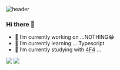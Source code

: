 ![header](https://capsule-render.vercel.app/api?type=cylinder&color=f7f1ab&height=120&section=header&text=SHINNH2s%20render&fontSize=90)

### Hi there 👋

- 🔭 I’m currently working on ...NOTHING😂
- 🌱 I’m currently learning ... Typescript
- 👯 I’m currently studying with [4F4](https://github.com/4F4-Association) ...

<a href="https://velog.io/@shinnh2" target="_blank"><img src="https://img.shields.io/badge/velog-20C997?style=flat-square&logo=velog&logoColor=000"/></a>
<a href="https://velog.io/@shinnh2" target="_blank"><img src="https://img.shields.io/badge/velog-20C997?style=for-the-badge&logo=velog&logoColor=000"/></a>
